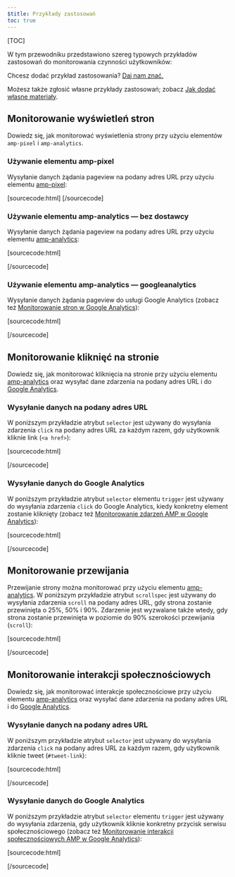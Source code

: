 ```yaml
---
$title: Przykłady zastosowań
toc: true
---
```

[TOC]


W tym przewodniku przedstawiono szereg typowych przykładów zastosowań do monitorowania czynności użytkowników:

Chcesz dodać przykład zastosowania?
[Daj nam znać.](https://github.com/ampproject/docs/issues/new)

Możesz także zgłosić własne przykłady zastosowań;
zobacz [Jak dodać własne materiały](https://www.ampproject.org/docs/support/contribute.html).

## Monitorowanie wyświetleń stron

Dowiedz się, jak monitorować wyświetlenia strony przy użyciu elementów `amp-pixel` i `amp-analytics`.

### Używanie elementu amp-pixel

Wysyłanie danych żądania pageview na podany adres URL przy użyciu elementu
[amp-pixel](/docs/reference/amp-pixel.html):

[sourcecode:html]
<amp-pixel src="https://foo.com/pixel?"></amp-pixel>
[/sourcecode]

### Używanie elementu amp-analytics — bez dostawcy

Wysyłanie danych żądania pageview na podany adres URL przy użyciu elementu
[amp-analytics](/docs/reference/extended/amp-analytics.html):

[sourcecode:html]
<amp-analytics>
<script type="application/json">
{
  "requests": {
    "pageview": "https://example.com/analytics?url=${canonicalUrl}&title=${title}&acct=${account}"
  },
  "vars": {
    "account": "ABC123"
  },
  "triggers": {
    "trackPageview": {
      "on": "visible",
      "request": "pageview"
    }
  }
}
</script>
</amp-analytics>
[/sourcecode]

### Używanie elementu amp-analytics — googleanalytics

Wysyłanie danych żądania pageview do usługi Google Analytics
(zobacz też [Monitorowanie stron w Google Analytics](https://developers.google.com/analytics/devguides/collection/amp-analytics/#page_tracking)):

[sourcecode:html]
<amp-analytics type="googleanalytics" id="analytics1">
<script type="application/json">
{
  "vars": {
    "account": "UA-XXXXX-Y"  // Replace with your property ID.
  },
  "triggers": {
    "trackPageview": {  // Trigger names can be any string. trackPageview is not a required name.
      "on": "visible",
      "request": "pageview"
    }
  }
}
</script>
</amp-analytics>
[/sourcecode]

## Monitorowanie kliknięć na stronie

Dowiedz się, jak monitorować kliknięcia na stronie przy użyciu elementu
[amp-analytics](/docs/reference/extended/amp-analytics.html)
oraz wysyłać dane zdarzenia na podany adres URL i do
[Google Analytics](https://developers.google.com/analytics/devguides/collection/amp-analytics/).

### Wysyłanie danych na podany adres URL

W poniższym przykładzie atrybut `selector` jest używany do wysyłania zdarzenia `click`
na podany adres URL za każdym razem, gdy użytkownik kliknie link (`<a href>`):

[sourcecode:html]
<amp-analytics>
<script type="application/json">
{
  "requests": {
    "event": "https://example.com/analytics?eid=${eventId}&elab=${eventLabel}&acct=${account}"
  },
  "vars": {
    "account": "ABC123"
  },
  "triggers": {
    "trackAnchorClicks": {
      "on": "click",
      "selector": "a",
      "request": "event",
      "vars": {
        "eventId": "42",
        "eventLabel": "clicked on a link"
      }
    }
  }
}
</script>
</amp-analytics>
[/sourcecode]

### Wysyłanie danych do Google Analytics

W poniższym przykładzie atrybut `selector` elementu `trigger`
jest używany do wysyłania zdarzenia `click` do Google Analytics, kiedy konkretny element zostanie kliknięty
(zobacz też
[Monitorowanie zdarzeń AMP w Google Analytics](https://developers.google.com/analytics/devguides/collection/amp-analytics/#event_tracking)):

[sourcecode:html]
<amp-analytics type="googleanalytics" id="analytics3">
<script type="application/json">
{
  "vars": {
    "account": "UA-XXXXX-Y"  // Replace with your property ID.
  },
  "triggers": {
    "trackClickOnHeader" : {
      "on": "click",
      "selector": "#header",
      "request": "event",
      "vars": {
        "eventCategory": "ui-components",
        "eventAction": "header-click"
      }
    }
  }
}
</script>
</amp-analytics>
[/sourcecode]

## Monitorowanie przewijania

Przewijanie strony można monitorować przy użyciu elementu [amp-analytics](/docs/reference/extended/amp-analytics.html).
W poniższym przykładzie atrybut `scrollspec` jest używany do wysyłania zdarzenia `scroll`
na podany adres URL, gdy strona zostanie przewinięta o 25%, 50% i 90%.
Zdarzenie jest wyzwalane także wtedy, gdy strona zostanie przewinięta w poziomie
do 90% szerokości przewijania (`scroll`):

[sourcecode:html]
<amp-analytics>
<script type="application/json">
{
  "requests": {
    "event": "https://example.com/analytics?eid=${eventId}&elab=${eventLabel}&acct=${account}"
  },
  "vars": {
    "account": "ABC123"
  },
  "triggers": {
    "scrollPings": {
      "on": "scroll",
      "scrollSpec": {
        "verticalBoundaries": [25, 50, 90],
        "horizontalBoundaries": [90]
      }
    }
  }
}
</script>
</amp-analytics>
[/sourcecode]

## Monitorowanie interakcji społecznościowych

Dowiedz się, jak monitorować interakcje społecznościowe przy użyciu
elementu [amp-analytics](/docs/reference/extended/amp-analytics.html)
oraz wysyłać dane zdarzenia na podany adres URL i do
[Google Analytics](https://developers.google.com/analytics/devguides/collection/amp-analytics/).

### Wysyłanie danych na podany adres URL

W poniższym przykładzie atrybut `selector` jest używany do wysyłania zdarzenia `click`
na podany adres URL za każdym razem, gdy użytkownik kliknie tweet (`#tweet-link`):

[sourcecode:html]
<amp-analytics>
<script type="application/json">
{
  "requests": {
    "event": "https://example.com/analytics?eid=${eventId}&elab=${eventLabel}&acct=${account}"
  },
  "vars": {
    "account": "ABC123"
  },
  "triggers": {
    "trackClickOnTwitterLink": {
      "on": "click",
      "selector": "#tweet-link",
      "request": "event",
      "vars": {
        "eventId": "43",
        "eventLabel": "clicked on a tweet link"
      }
    }
  }
}
</script>
</amp-analytics>
[/sourcecode]

### Wysyłanie danych do Google Analytics

W poniższym przykładzie atrybut `selector` elementu `trigger`
jest używany do wysyłania zdarzenia, gdy użytkownik kliknie konkretny przycisk serwisu społecznościowego
(zobacz też
[Monitorowanie interakcji społecznościowych AMP w Google Analytics](https://developers.google.com/analytics/devguides/collection/amp-analytics/#social_interactions)):

[sourcecode:html]
<amp-analytics type="googleanalytics" id="analytics4">
<script type="application/json">
{
  "vars": {
    "account": "UA-XXXXX-Y" // Replace with your property ID.
  },
  "triggers": {
    "trackClickOnTwitterLink" : {
      "on": "click",
      "selector": "#tweet-link",
      "request": "social",
      "vars": {
          "socialNetwork": "twitter",
          "socialAction": "tweet",
          "socialTarget": "https://www.examplepetstore.com"
      }
    }
  }
}
</script>
</amp-analytics>
[/sourcecode]
